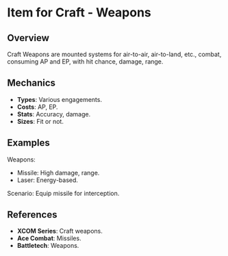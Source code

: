 # Item for Craft - Weapons

## Overview
Craft Weapons are mounted systems for air-to-air, air-to-land, etc., combat, consuming AP and EP, with hit chance, damage, range.

## Mechanics
- **Types**: Various engagements.
- **Costs**: AP, EP.
- **Stats**: Accuracy, damage.
- **Sizes**: Fit or not.

## Examples

Weapons:
- Missile: High damage, range.
- Laser: Energy-based.

Scenario: Equip missile for interception.

## References
- **XCOM Series**: Craft weapons.
- **Ace Combat**: Missiles.
- **Battletech**: Weapons.